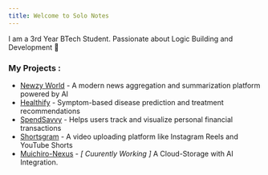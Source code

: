 ```yaml
---
title: Welcome to Solo Notes
---
```


I am a 3rd Year BTech Student. Passionate about Logic Building and Development 🧠
### My Projects :
- [Newzy World](https://newz-aggregator-summarizer.vercel.app/) - A modern news aggregation and summarization platform powered by AI
- [Healthify](https://healthify-9cw5.onrender.com/) - Symptom-based disease prediction and treatment recommendations
- [SpendSavvy](https://personal-finance-app-nine.vercel.app/) - Helps users track and visualize personal financial transactions
- [Shortsgram](https://shortsgram.netlify.app/) - A video uploading platform like Instagram Reels and YouTube Shorts
- [Muichiro-Nexus](https://github.com/HimanshuSolo2005/Muichiro-Nexus) - *[ Cuurently Working ]* A Cloud-Storage with AI Integration.





